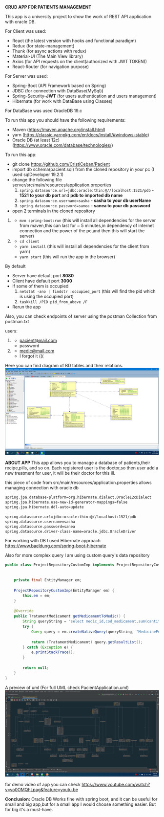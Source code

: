 **CRUD APP FOR PATIENTS MANAGEMENT**

This app is a university project to show the work of REST API application with oracle DB.

For Client was used:
* React (the latest version with hooks and functional paradigm)
* Redux (for state-management)
* Thunk (for async actions with redux)
* Material-UI (The Main View library)
* Axios (for API requests on the client(authorized with JWT TOKEN))
* React-Router (for navigation purpose)

For Server was used:
* Spring-Boot (API Framework based on Spring)
* JDBC (for connection with DataBase(MySql))
* Spring-Security-**JWT** (for users authentication and users management)
* Hibernate (for work with DataBase using Classes)

For DataBase was used OracleDB 19.c

To run this app you should have the following requirements:
* Maven (https://maven.apache.org/install.html)
* yarn (https://classic.yarnpkg.com/en/docs/install/#windows-stable)
* Oracle DB (at least 12c) (https://www.oracle.com/database/technologies/)

To run this app:
* git clone https://github.com/CristiCeban/Pacient
* import db schema(pacient.sql) from the cloned repository in your pc (I used sqlDeveloper 19.2.1) 
* change the following file server/src/main/resources/application.properties
    1) ```spring.datasource.url=jdbc:oracle:thin:@//localhost:1521/pdb``` - **1521 to your db port** and **pdb to imported db name**
    2) ```spring.datasource.username=sasha``` -  **sasha to your db userName**
    3) ```spring.datasource.password=sanea``` - **sanea to your db password**
* open 2 terminals in the cloned repository
1) * ```mvn spring-boot:run``` (this will install all dependencies for the server from maven,this can last for ~ 5 minutes,in dependency of internet connection and the power of the pc,and then this will start the server)
2) 
    * ```cd client ```
    * ```yarn install``` (this will install all dependencies for the client from yarn)
    * ```yarn start``` (this will run the app in the browser)

By default
* Server have default port **8080**
* Client have default port **3000**
* If some of them is occupied
    1) ```netstat -ano | findstr :occupied_port``` (this will find the pid which is using the occupied port)
    2) ```taskkill /PID pid_from_above /F```
* Rerun the app

Also, you can check endpoints of server using the postman Collection from postman.txt

users:
1) * pacient@mail.com
   * password
2) * medic@mail.com
   * I forgot it (((

Here you can find diagram of BD tables and their relations.
![Alt text](assets/pacientDB.png "DB'S RELATIONS")

**ABOUT APP**
This app allows you to manage a database of patients,their recipe,pills, and so on.
Each registered user is the doctor,so then user add a new treatment for user, it will be their doctor for this ill.

this piece of code from src/main/resources/application.properties allows managing connection with oracle db

```properties
spring.jpa.database-platform=org.hibernate.dialect.Oracle12cDialect
spring.jpa.hibernate.use-new-id-generator-mappings=false
spring.jpa.hibernate.ddl-auto=update

spring.datasource.url=jdbc:oracle:thin:@//localhost:1521/pdb
spring.datasource.username=sasha
spring.datasource.password=sanea
spring.datasource.driver-class-name=oracle.jdbc.OracleDriver
```

For working with DB I used Hibernate approach
https://www.baeldung.com/spring-boot-hibernate

Also for more complex query I am using custom query's data repository

```java
public class ProjectRepositoryCustomImp implements ProjectRepositoryCustom {


    private final EntityManager em;

    ProjectRepositoryCustomImp(EntityManager em) {
        this.em = em;
    }

    @Override
    public TratamentMedicament getMedicamentToMedic() {
        String queryString = "select medic_id,cod_medicament,sum(cantitate) as cantitati from tratament  GROUP BY ROLLUP(medic_id,cod_medicament)";
        try {
            Query query = em.createNativeQuery(queryString, "MedicinePerDoctor");

            return (TratamentMedicament) query.getResultList();
        } catch (Exception e) {
            e.printStackTrace();
        }

        return null;
    }
}
```

A preview of uml (For full UML check PacientApplication.uml)
![Alt text](assets/pacientUml.png "UML")

for demo video of app you can check
https://www.youtube.com/watch?v=vo0OMQhLpag&feature=youtu.be

**Conclusion:**
Oracle DB Works fine with spring boot, and it can be useful for small and big app,but for a small app I would choose something easier.
But for big it's a must-have.
